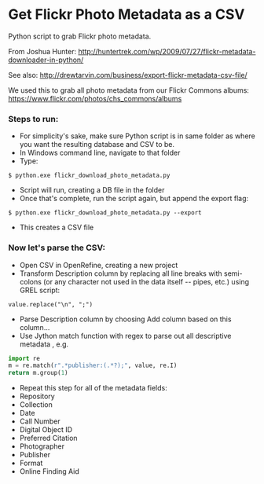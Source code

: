 # Get Flickr Photo Metadata as a CSV

Python script to grab Flickr photo metadata.

From Joshua Hunter: http://huntertrek.com/wp/2009/07/27/flickr-metadata-downloader-in-python/

See also: http://drewtarvin.com/business/export-flickr-metadata-csv-file/

We used this to grab all photo metadata from our Flickr Commons albums: https://www.flickr.com/photos/chs_commons/albums

### Steps to run: 

* For simplicity's sake, make sure Python script is in same folder as where you want the resulting database and CSV to be.
* In Windows command line, navigate to that folder
* Type: 

```$ python.exe flickr_download_photo_metadata.py```
* Script will run, creating a DB file in the folder
* Once that's complete, run the script again, but append the export flag:

```$ python.exe flickr_download_photo_metadata.py --export```
* This creates a CSV file

### Now let's parse the CSV:

 * Open CSV in OpenRefine, creating a new project
 * Transform Description column by replacing all line breaks with semi-colons (or any character not used in the data itself -- pipes, etc.) using GREL script:

```value.replace("\n", ";")```
 * Parse Description column by choosing Add column based on this column...
 * Use Jython match function with regex to parse out all descriptive metadata , e.g.
```python
import re
m = re.match(r".*publisher:(.*?);", value, re.I)
return m.group(1)
```
 * Repeat this step for all of the metadata fields:
  * Repository
  * Collection
  * Date
  * Call Number
  * Digital Object ID
  * Preferred Citation
  * Photographer
  * Publisher
  * Format
  * Online Finding Aid
